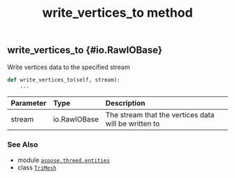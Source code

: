 ﻿---
title: write_vertices_to method
second_title: Aspose.3D for Python via .NET API References
description: 
type: docs
weight: 270
url: /aspose.threed.entities/trimesh/write_vertices_to/
is_root: false
---

## write_vertices_to {#io.RawIOBase}

Write vertices data to the specified stream



```python
def write_vertices_to(self, stream):
    ...
```


| Parameter | Type | Description |
| :- | :- | :- |
| stream | io.RawIOBase | The stream that the vertices data will be written to |



### See Also
* module [`aspose.threed.entities`](../../)
* class [`TriMesh`](/3d/python-net/aspose.threed.entities/trimesh)
